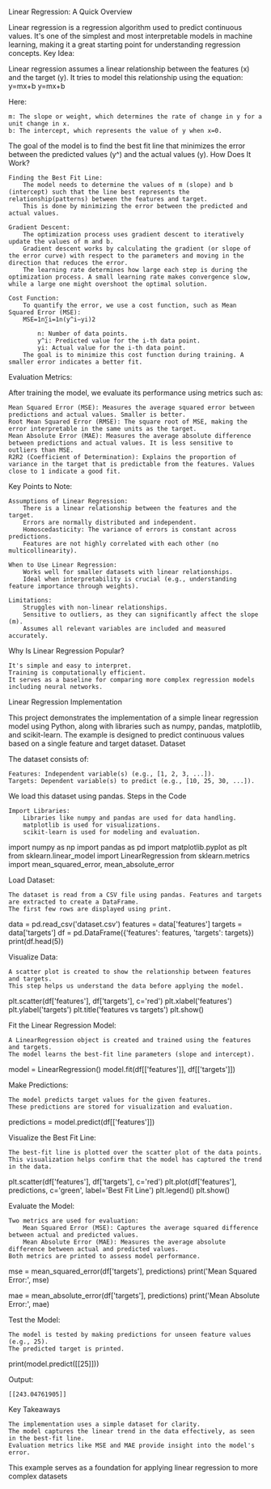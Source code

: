 Linear Regression: A Quick Overview

Linear regression is a regression algorithm used to predict continuous values. It's one of the simplest and most interpretable models in machine learning, making it a great starting point for understanding regression concepts.
Key Idea:

Linear regression assumes a linear relationship between the features (x) and the target (y). It tries to model this relationship using the equation:
y=mx+b
y=mx+b

Here:

    m: The slope or weight, which determines the rate of change in y for a unit change in x.
    b: The intercept, which represents the value of y when x=0.

The goal of the model is to find the best fit line that minimizes the error between the predicted values (y^​) and the actual values (y).
How Does It Work?

    Finding the Best Fit Line:
        The model needs to determine the values of m (slope) and b (intercept) such that the line best represents the relationship(patterns) between the features and target.
        This is done by minimizing the error between the predicted and actual values.

    Gradient Descent:
        The optimization process uses gradient descent to iteratively update the values of m and b.
        Gradient descent works by calculating the gradient (or slope of the error curve) with respect to the parameters and moving in the direction that reduces the error.
        The learning rate determines how large each step is during the optimization process. A small learning rate makes convergence slow, while a large one might overshoot the optimal solution.

    Cost Function:
        To quantify the error, we use a cost function, such as Mean Squared Error (MSE):
        MSE=1n∑i=1n(y^i−yi)2
       
            n: Number of data points.
            y^​i​: Predicted value for the i-th data point.
            yi​: Actual value for the i-th data point.
        The goal is to minimize this cost function during training. A smaller error indicates a better fit.

Evaluation Metrics:

After training the model, we evaluate its performance using metrics such as:

    Mean Squared Error (MSE): Measures the average squared error between predictions and actual values. Smaller is better.
    Root Mean Squared Error (RMSE): The square root of MSE, making the error interpretable in the same units as the target.
    Mean Absolute Error (MAE): Measures the average absolute difference between predictions and actual values. It is less sensitive to outliers than MSE.
    R2R2 (Coefficient of Determination): Explains the proportion of variance in the target that is predictable from the features. Values close to 1 indicate a good fit.

Key Points to Note:

    Assumptions of Linear Regression:
        There is a linear relationship between the features and the target.
        Errors are normally distributed and independent.
        Homoscedasticity: The variance of errors is constant across predictions.
        Features are not highly correlated with each other (no multicollinearity).

    When to Use Linear Regression:
        Works well for smaller datasets with linear relationships.
        Ideal when interpretability is crucial (e.g., understanding feature importance through weights).

    Limitations:
        Struggles with non-linear relationships.
        Sensitive to outliers, as they can significantly affect the slope (m).
        Assumes all relevant variables are included and measured accurately.

Why Is Linear Regression Popular?

    It's simple and easy to interpret.
    Training is computationally efficient.
    It serves as a baseline for comparing more complex regression models including neural networks.
    
Linear Regression Implementation

This project demonstrates the implementation of a simple linear regression model using Python, along with libraries such as numpy, pandas, matplotlib, and scikit-learn. The example is designed to predict continuous values based on a single feature and target dataset.
Dataset

The dataset consists of:

    Features: Independent variable(s) (e.g., [1, 2, 3, ...]).
    Targets: Dependent variable(s) to predict (e.g., [10, 25, 30, ...]).

We load this dataset using pandas.
Steps in the Code

    Import Libraries:
        Libraries like numpy and pandas are used for data handling.
        matplotlib is used for visualizations.
        scikit-learn is used for modeling and evaluation.

import numpy as np
import pandas as pd
import matplotlib.pyplot as plt
from sklearn.linear_model import LinearRegression
from sklearn.metrics import mean_squared_error, mean_absolute_error

Load Dataset:

    The dataset is read from a CSV file using pandas. Features and targets are extracted to create a DataFrame.
    The first few rows are displayed using print.

data = pd.read_csv('dataset.csv')
features = data['features']
targets = data['targets']
df = pd.DataFrame({'features': features, 'targets': targets})
print(df.head(5))

Visualize Data:

    A scatter plot is created to show the relationship between features and targets.
    This step helps us understand the data before applying the model.

plt.scatter(df['features'], df['targets'], c='red')
plt.xlabel('features')
plt.ylabel('targets')
plt.title('features vs targets')
plt.show()

Fit the Linear Regression Model:

    A LinearRegression object is created and trained using the features and targets.
    The model learns the best-fit line parameters (slope and intercept).

model = LinearRegression()
model.fit(df[['features']], df[['targets']])

Make Predictions:

    The model predicts target values for the given features.
    These predictions are stored for visualization and evaluation.

predictions = model.predict(df[['features']])

Visualize the Best Fit Line:

    The best-fit line is plotted over the scatter plot of the data points.
    This visualization helps confirm that the model has captured the trend in the data.

plt.scatter(df['features'], df['targets'], c='red')
plt.plot(df['features'], predictions, c='green', label='Best Fit Line')
plt.legend()
plt.show()

Evaluate the Model:

    Two metrics are used for evaluation:
        Mean Squared Error (MSE): Captures the average squared difference between actual and predicted values.
        Mean Absolute Error (MAE): Measures the average absolute difference between actual and predicted values.
    Both metrics are printed to assess model performance.

mse = mean_squared_error(df['targets'], predictions)
print('Mean Squared Error:', mse)

mae = mean_absolute_error(df['targets'], predictions)
print('Mean Absolute Error:', mae)

Test the Model:

    The model is tested by making predictions for unseen feature values (e.g., 25).
    The predicted target is printed.

print(model.predict([[25]]))

Output:

    [[243.04761905]]

Key Takeaways

    The implementation uses a simple dataset for clarity.
    The model captures the linear trend in the data effectively, as seen in the best-fit line.
    Evaluation metrics like MSE and MAE provide insight into the model's error.

This example serves as a foundation for applying linear regression to more complex datasets
